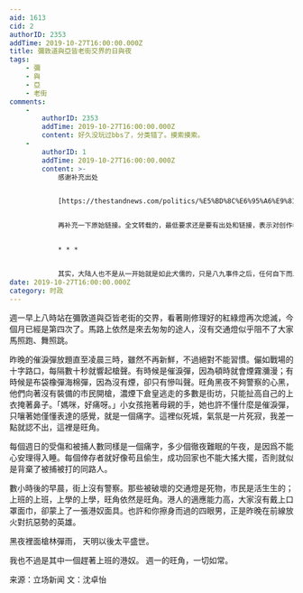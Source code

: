 ```yaml
---
aid: 1613
cid: 2
authorID: 2353
addTime: 2019-10-27T16:00:00.000Z
title: 彌敦道與亞皆老街交界的日與夜
tags:
    - 彌
    - 與
    - 亞
    - 老街
comments:
    -
        authorID: 2353
        addTime: 2019-10-27T16:00:00.000Z
        content: 好久没玩过bbs了，分类错了。摸索摸索。
    -
        authorID: 1
        addTime: 2019-10-27T16:00:00.000Z
        content: >-
            感谢补充出处


            [https://thestandnews.com/politics/%E5%BD%8C%E6%95%A6%E9%81%93%E8%88%87%E4%BA%9E%E7%9A%86%E8%80%81%E8%A1%97%E4%BA%A4%E7%95%8C%E7%9A%84%E6%97%A5%E8%88%87%E5%A4%9C/](https://thestandnews.com/politics/%E5%BD%8C%E6%95%A6%E9%81%93%E8%88%87%E4%BA%9E%E7%9A%86%E8%80%81%E8%A1%97%E4%BA%A4%E7%95%8C%E7%9A%84%E6%97%A5%E8%88%87%E5%A4%9C/)


            再补充一下原始链接。全文转载的，最低要求还是要有出处和链接，表示对创作者最大的尊重。


            * * *


            其实，大陆人也不是从一开始就是如此犬儒的，只是八九事件之后，任何自下而上的社会变革都以失败告终，希望香港人不要陷入这种「习得性无助」。
date: 2019-10-27T16:00:00.000Z
category: 时政
---
```


週一早上八時站在彌敦道與亞皆老街的交界，看著剛修理好的紅綠燈再次熄滅，今個月已經是第四次了。馬路上依然是來去匆匆的途人，沒有交通燈似乎阻不了大家馬照跑、舞照跳。

昨晚的催淚彈放題直至凌晨三時，雖然不再新鮮，不過絕對不能習慣。儼如戰場的十字路口，每隔數十秒就響起槍聲。有時候是催淚彈，因為頓時就會煙霧瀰漫；有時候是布袋橡彈海棉彈，因為沒有煙，卻只有慘叫聲。旺角黑夜不夠警察的心黑，他們向著沒有裝備的市民開槍，濃煙下倉皇逃走的多數是街坊，只能扯高自己的上衣掩著鼻子。「媽咪，好痛呀。」小女孩拖著母親的手，她也許不懂什麼是催淚彈，只嚷著她僅懂表達的感覺，就是一個痛字。這裡似死城，氣氛是一片死寂，我差一點就認不出，這裡是旺角。

每個週日的受傷和被捕人數同樣是一個痛字，多少個徹夜難眠的午夜，是因爲不能心安理得入睡。每個倖存者就好像苟且偷生，成功回家也不能大搖大擺，否則就似是背棄了被捕被打的同路人。

數小時後的早晨，街上沒有警察。那些被破壞的交通燈是死物，市民是活生生的；上班的上班，上學的上學，旺角依然是旺角。港人的適應能力高，大家沒有戴上口罩面巾，卻蒙上了一張港奴面具。也許和你擦身而過的四眼男，正是昨晚在前線放火對抗惡勢的英雄。

黑夜裡面槍林彈雨， 天明以後太平盛世。

我也不過是其中一個趕著上班的港奴。 週一的旺角，一切如常。

来源：立场新闻 文：沈卓怡
